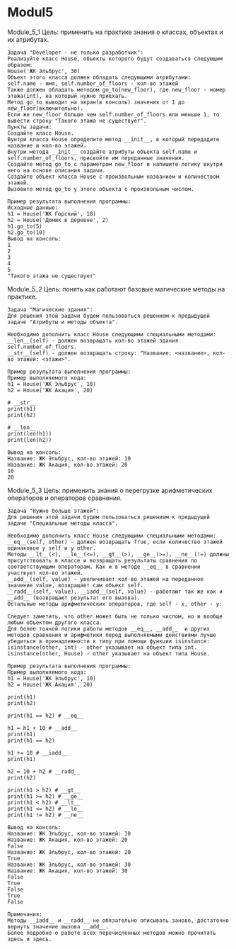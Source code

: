 # Modul5
Module_5_1
    Цель: применить на практике знания о классах, объектах и их атрибутах.
    
    Задача "Developer - не только разработчик":
    Реализуйте класс House, объекты которого будут создаваться следующим образом:
    House('ЖК Эльбрус', 30)
    Объект этого класса должен обладать следующими атрибутами:
    self.name - имя, self.number_of_floors - кол-во этажей
    Также должен обладать методом go_to(new_floor), где new_floor - номер этажа(int), на который нужно приехать.
    Метод go_to выводит на экран(в консоль) значения от 1 до new_floor(включительно).
    Если же new_floor больше чем self.number_of_floors или меньше 1, то вывести строку "Такого этажа не существует".
    Пункты задачи:
    Создайте класс House.
    Вунтри класса House определите метод __init__, в который передадите название и кол-во этажей.
    Внутри метода __init__ создайте атрибуты объекта self.name и self.number_of_floors, присвойте им переданные значения.
    Создайте метод go_to с параметром new_floor и напишите логику внутри него на основе описания задачи.
    Создайте объект класса House с произвольным названием и количеством этажей.
    Вызовите метод go_to у этого объекта с произвольным числом.
    
    Пример результата выполнения программы:
    Исходные данные:
    h1 = House('ЖК Горский', 18)
    h2 = House('Домик в деревне', 2)
    h1.go_to(5)
    h2.go_to(10)
    Вывод на консоль:
    1
    2
    3
    4
    5
    "Такого этажа не существует"
Module_5_2
    Цель: понять как работают базовые магические методы на практике.
  
    Задача "Магические здания":
    Для решения этой задачи будем пользоваться решением к предыдущей задаче "Атрибуты и методы объекта".
    
    Необходимо дополнить класс House следующими специальными методами:
    __len__(self) - должен возвращать кол-во этажей здания self.number_of_floors.
    __str__(self) - должен возвращать строку: "Название: <название>, кол-во этажей: <этажи>".
    
    Пример результата выполнения программы:
    Пример выполняемого кода:
    h1 = House('ЖК Эльбрус', 10)
    h2 = House('ЖК Акация', 20)
    
    # __str__
    print(h1)
    print(h2)
    
    # __len__
    print(len(h1))
    print(len(h2))
    
    Вывод на консоль:
    Название: ЖК Эльбрус, кол-во этажей: 10
    Название: ЖК Акация, кол-во этажей: 20
    10
    20
Module_5_3
    Цель: применить знания о перегрузке арифметических операторов и операторов сравнения.
    
    Задача "Нужно больше этажей":
    Для решения этой задачи будем пользоваться решением к предыдущей задаче "Специальные методы класса".
    
    Необходимо дополнить класс House следующими специальными методами:
    __eq__(self, other) - должен возвращать True, если количество этажей одинаковое у self и у other.
    Методы __lt__(<), __le__(<=), __gt__(>), __ge__(>=), __ne__(!=) должны присутствовать в классе и возвращать результаты сравнения по соответствующим операторам. Как и в методе __eq__ в сравнении участвует кол-во этажей.
    __add__(self, value) - увеличивает кол-во этажей на переданное значение value, возвращает сам объект self.
    __radd__(self, value), __iadd__(self, value) - работают так же как и __add__ (возвращают результат его вызова).
    Остальные методы арифметических операторов, где self - x, other - y:
    
    Следует заметить, что other может быть не только числом, но и вообще любым объектом другого класса.
    Для более точной логики работы методов __eq__, __add__  и других методов сравнения и арифметики перед выполняемыми действиями лучше убедиться в принадлежности к типу при помощи функции isinstance:
    isinstance(other, int) - other указывает на объект типа int.
    isinstance(other, House) - other указывает на объект типа House.
    
    Пример результата выполнения программы:
    Пример выполняемого кода:
    h1 = House('ЖК Эльбрус', 10)
    h2 = House('ЖК Акация', 20)
    
    print(h1)
    print(h2)
    
    print(h1 == h2) # __eq__
    
    h1 = h1 + 10 # __add__
    print(h1)
    print(h1 == h2)
    
    h1 += 10 # __iadd__
    print(h1)
    
    h2 = 10 + h2 # __radd__
    print(h2)
    
    print(h1 > h2) # __gt__
    print(h1 >= h2) # __ge__
    print(h1 < h2) # __lt__
    print(h1 <= h2) # __le__
    print(h1 != h2) # __ne__
    
    Вывод на консоль:
    Название: ЖК Эльбрус, кол-во этажей: 10
    Название: ЖК Акация, кол-во этажей: 20
    False
    Название: ЖК Эльбрус, кол-во этажей: 20
    True
    Название: ЖК Эльбрус, кол-во этажей: 30
    Название: ЖК Акация, кол-во этажей: 30
    False
    True
    False
    True
    False
    
    Примечания:
    Методы __iadd__ и __radd__ не обязательно описывать заново, достаточно вернуть значение вызова __add__.
    Более подробно о работе всех перечисленных методов можно прочитать здесь и здесь.
